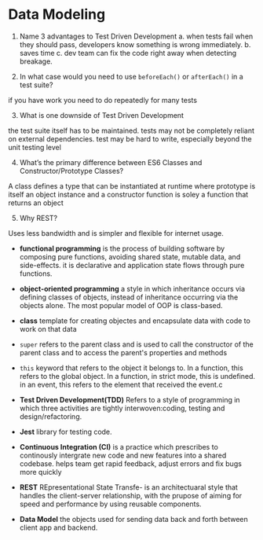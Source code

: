 # Data Modeling

1. Name 3 advantages to Test Driven Development
  a. when tests fail when they should pass, developers know something is wrong immediately.
  b. saves time
  c. dev team can fix the code right away when detecting breakage.

2. In what case would you need to use `beforeEach()` or `afterEach()` in a test suite? 

if you have work you need to do repeatedly for many tests

3. What is one downside of Test Driven Development

the test suite itself has to be maintained. tests may not be completely reliant on external dependencies. test may be hard to write, especially beyond the unit testing level

4. What’s the primary difference between ES6 Classes and Constructor/Prototype Classes?

A class defines a type that can be instantiated at runtime where prototype is itself an object instance and a constructor function is soley a function that returns an object

5. Why REST?

Uses less bandwidth and is simpler and flexible for internet usage.

- **functional programming** is the process of building software by composing pure functions, avoiding shared state, mutable data, and side-effects. it is declarative and application state flows through pure functions.

- **object-oriented programming** a style in which inheritance occurs via defining classes of objects, instead of inheritance occurring via the objects alone. The most popular model of OOP is class-based. 
- **class** template for creating objectes and encapsulate data with code to work on that data
- `super` refers to the parent class and is used to call the constructor of the parent class and to access the parent's properties and methods
- `this` keyword that refers to the object it belongs to. In a function, this refers to the global object. In a function, in strict mode, this is undefined. in an event, this refers to the element that received the event.c
- **Test Driven Development(TDD)** Refers to a style of programming in which three activities are tightly interwoven:coding, testing and design/refactoring.
- **Jest** library for testing code.
- **Continuous Integration (CI)** is a practice which prescribes to continously intergrate new code and new features into a shared codebase. helps team get rapid feedback, adjust errors and fix bugs more quickly
- **REST** REpresentational State Transfe- is an architectuaral style that handles the client-server relationship, with the prupose of aiming for speed and performance by using reusable components.
- **Data Model** the objects used for sending data back and forth between client app and backend.
